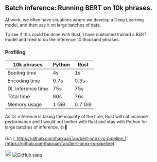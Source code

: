 ## Batch inference: Running BERT on 10k phrases.	

At work, we often have situations where we develop a Deep Learning model, and then use it on large batches of data.

To see if this could be done with Rust, I have customed trained a BERT model and tried to do the inference 10 thousand phrases.

### Profiling

|10k phrases |Python |Rust |
| --- | --- | --- |
|Booting time |4s |1s |
|Encoding time |0.7s |0.3s |
|DL Inference time |75s |75s |
|Total time |80s |76s |
|Memory usage |1 GiB |0.7 GiB |

As DL inference is taking the majority of the time, Rust will not increase performance and I would not bother with Rust and stay with Python for large batches of inference.  👍🐍

_Git:_  [_https://github.com/haixuanTao/bert-onnx-rs-pipeline_](https://github.com/haixuanTao/bert-onnx-rs-pipeline)

[<img alt="github" src="https://img.shields.io/badge/bert--onnx--rs--server-fff?labelColor=000&logo=github" height="20">](https://github.com/haixuantao/bert-onnx-rs-server)
[![GitHub stars](https://img.shields.io/github/stars/haixuanTao/bert-onnx-rs-server?style=social&label=Star&maxAge=2592000)](https://github.com/haixuanTao/bert-onnx-rs-server/)
